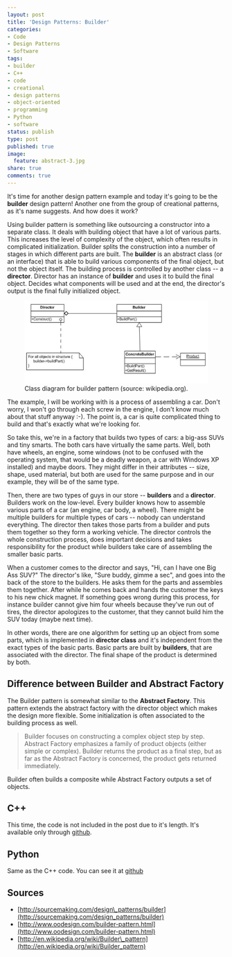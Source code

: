 ```yaml
---
layout: post
title: 'Design Patterns: Builder'
categories:
- Code
- Design Patterns
- Software
tags:
- builder
- C++
- code
- creational
- design patterns
- object-oriented
- programming
- Python
- software
status: publish
type: post
published: true
image:
  feature: abstract-3.jpg
share: true
comments: true
---
```

It's time for another design pattern example and today it's going to be the
**builder** design pattern! Another one from the group of creational patterns,
as it's name suggests. And how does it work?

Using builder pattern is something like outsourcing a constructor into a
separate class. It deals with building object that have a lot of various parts.
This increases the level of complexity of the object, which often results in
complicated initialization. Builder splits the construction into a number of
stages in which different parts are built. The **builder** is an abstract class
(or an interface) that is able to build various components of the final object,
but not the object itself. The building process is controlled by another class
-- a **director**. Director has an instance of **builder** and uses it to build
the final object. Decides what components will be used and at the end, the
director's output is the final fully initialized object.

<figure class="align-center">
	<a href="/assets/images/posts/builder.png">
        <img src="/assets/images/posts/builder.png"
             alt="Class diagram for the builder pattern">
    </a>
	<figcaption>
        Class diagram for builder pattern (source: wikipedia.org).
    </figcaption>
</figure>

The example, I will be working with is a process of assembling a car. Don't
worry, I won't go through each screw in the engine, I don't know much about
that stuff anyway :-). The point is, a car is quite complicated thing to build
and that's exactly what we're looking for.

So take this, we're in a factory that builds two types of cars: a big-ass SUVs
and tiny smarts. The both cars have virtually the same parts. Well, both have
wheels, an engine, some windows (not to be confused with the operating system,
that would be a deadly weapon, a car with Windows XP installed) and maybe
doors. They might differ in their attributes -- size, shape, used material, but
both are used for the same purpose and in our example, they will be of the same
type.

Then, there are two types of guys in our store -- **builders** and a
**director**. Builders work on the low-level. Every builder knows how to
assemble various parts of a car (an engine, car body, a wheel). There might be
multiple builders for multiple types of cars -- nobody can understand
everything. The director then takes those parts from a builder and puts them
together so they form a working vehicle. The director controls the whole
construction process, does important decisions and takes responsibility for the
product while builders take care of assembling the smaller basic parts.

When a customer comes to the director and says, "Hi, can I have one Big Ass
SUV?" The director's like, "Sure buddy, gimme a sec", and goes into the back of
the store to the builders. He asks them for the parts and assembles them
together. After while he comes back and hands the customer the keys to his new
chick magnet. If something goes wrong during this process, for instance builder
cannot give him four wheels because they've run out of tires, the director
apologizes to the customer, that they cannot build him the SUV today (maybe
next time).

In other words, there are one algorithm for setting up an object from some
parts, which is implemented in **director class** and it's independent from the
exact types of the basic parts. Basic parts are built by **builders**, that are
associated with the director. The final shape of the product is determined by
both.

## Difference between Builder and Abstract Factory

The Builder pattern is somewhat similar to the **Abstract Factory**. This
pattern extends the abstract factory with the director object which makes the
design more flexible. Some initialization is often associated to the building
process as well.

> Builder focuses on constructing a complex object step by step. Abstract
Factory emphasizes a family of product objects (either simple or complex).
Builder returns the product as a final step, but as far as the Abstract Factory
is concerned, the product gets returned immediately.

Builder often builds a composite while Abstract Factory outputs a set of
objects.

## C++
This time, the code is not included in the post due to it's length. It's
available only through [github](https://gist.github.com/1121152).

## Python
Same as the C++ code. You can see it at [github](https://gist.github.com/1121157)

## Sources

- [http://sourcemaking.com/design\_patterns/builder](http://sourcemaking.com/design_patterns/builder)
- [http://www.oodesign.com/builder-pattern.html](http://www.oodesign.com/builder-pattern.html)
- [http://en.wikipedia.org/wiki/Builder\_pattern](http://en.wikipedia.org/wiki/Builder_pattern)


